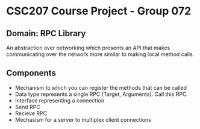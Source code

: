 # CSC207 Course Project - Group 072

## Domain: RPC Library

An abstraction over networking which presents an API that makes communicating
over the network more similar to making local method calls.

## Components

- Mechanism to which you can register the methods that can be called
- Data type represents a single RPC (Target, Arguments). Call this RPC.
- Interface representing a connection
 - Send RPC
 - Recieve RPC
- Mechasism for a server to multiplex client connections